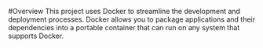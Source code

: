 #Overview
This project uses Docker to streamline the development and deployment processes. Docker allows you to package applications and their dependencies into a portable container that can run on any system that supports Docker.